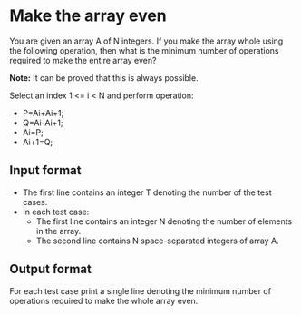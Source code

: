 # Make the array even

You are given an array A of N integers. If you make the array whole using the following operation, then what is the minimum number of operations required to make the entire array even?

**Note:** It can be proved that this is always possible.

Select an index 1 <= i < N and perform operation:

- P=Ai+Ai+1;
- Q=Ai-Ai+1;
- Ai=P;
- Ai+1=Q;

## Input format

- The first line contains an integer T denoting the number of the test cases.
- In each test case:
  - The first line contains an integer N denoting the number of elements in the array.
  - The second line contains N space-separated integers of array A.

## Output format

For each test case print a single line denoting the minimum number of operations required to make the whole array even.
